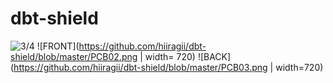 # dbt-shield

![3/4](https://github.com/hiiragii/dbt-shield/blob/master/PCB01.png)
![FRONT](https://github.com/hiiragii/dbt-shield/blob/master/PCB02.png | width= 720)
![BACK](https://github.com/hiiragii/dbt-shield/blob/master/PCB03.png | width=720)
